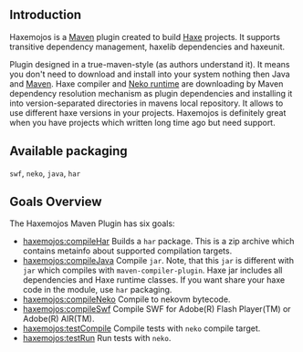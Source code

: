 Introduction
------------------------------------------
Haxemojos is a [Maven][maven] plugin created
to build [Haxe][haxe] projects. It supports
transitive dependency management, haxelib
dependencies and haxeunit.

Plugin designed in a
true-maven-style (as authors understand it).
It means you don't need to download and install
into your system nothing then Java and
[Maven][maven]. Haxe compiler and [Neko runtime][neko]
are downloading by Maven dependency resolution
mechanism as plugin dependencies and installing
it into version-separated directories in mavens
local repository. It allows to use different
haxe versions in your projects. Haxemojos is
definitely great when you have projects which written
long time ago but need support.

[haxe]: http://haxe.org "Haxe"
[neko]: http://nekovm.org "Neko"
[maven]: http://maven.apache.org "Apache Maven"

Available packaging
---------------------------------------

`swf`, `neko`, `java`, `har`

Goals Overview
---------------------------------------
The Haxemojos Maven Plugin has six goals:

  * [haxemojos:compileHar](./compileHar-mojo.html)
     Builds a `har` package. This is a zip archive which
     contains metainfo about supported compilation targets.
  * [haxemojos:compileJava](./compileJava-mojo.html) Compile `jar`. Note, that this `jar` is different with `jar` which compiles with `maven-compiler-plugin`. Haxe jar includes all dependencies and Haxe runtime classes. If you want share your haxe code in the module, use `har` packaging.
  * [haxemojos:compileNeko](./compileNeko-mojo.html) Compile to nekovm bytecode.
  * [haxemojos:compileSwf](./compileSwf-mojo.html) Compile SWF for Adobe(R) Flash Player(TM) or Adobe(R) AIR(TM).
  * [haxemojos:testCompile](./testCompile-mojo.html) Compile tests with `neko` compile target.
  * [haxemojos:testRun](./testRun-mojo.html) Run tests with `neko`.
